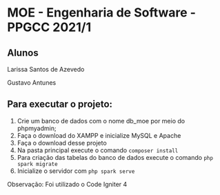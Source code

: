 # MOE - Engenharia de Software - PPGCC 2021/1

## Alunos
Larissa Santos de Azevedo

Gustavo Antunes

## Para executar o projeto:
1. Crie um banco de dados com o nome db_moe por meio do phpmyadmin;
2. Faça o download do XAMPP e inicialize MySQL e Apache
3. Faça o download desse projeto
4. Na pasta principal execute o comando `composer install`
5. Para criação das tabelas do banco de dados execute o comando `php spark migrate`
6. Inicialize o servidor com `php spark serve`

Observação: Foi utilizado o Code Igniter 4
